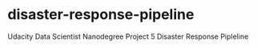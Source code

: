 # disaster-response-pipeline
Udacity Data Scientist Nanodegree Project 5 Disaster Response Pipleline
